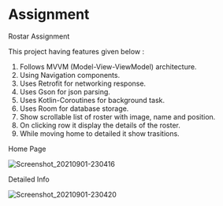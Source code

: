 # Assignment
Rostar Assignment

This project having features given below :

1. Follows MVVM (Model-View-ViewModel) architecture.
2. Using Navigation components.
3. Uses Retrofit for networking response.
4. Uses Gson for json parsing.
5. Uses Kotlin-Coroutines for background task.
6. Uses Room for database storage.
7. Show scrollable list of roster with image, name and position.
8. On clicking row it display the details of the roster.
9. While moving home to detailed it show trasitions.

Home Page

![Screenshot_20210901-230416](https://user-images.githubusercontent.com/85156549/131719227-4a4c2d33-ae97-4dfa-9eb4-99891254f5fd.jpg)

Detailed Info

![Screenshot_20210901-230420](https://user-images.githubusercontent.com/85156549/131719219-f0e7caa7-9953-40b5-b896-60482e1b2c5a.jpg)
